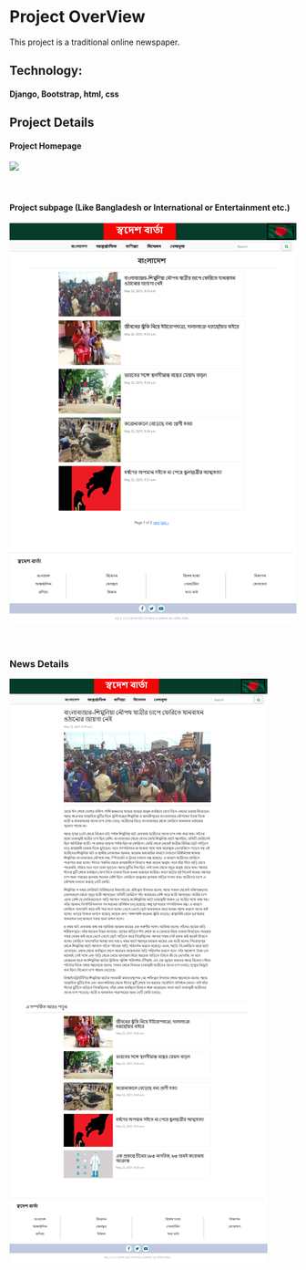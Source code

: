 # Project OverView
This project is a traditional online newspaper. 

## Technology:
#### Django, Bootstrap, html, css


## Project Details
#### Project Homepage
<img src="https://github.com/Mehedi-Hasan925/Online-Newspaper/blob/8435da1dd1ac62f6914ed123953de5d63f9a94eb/Project_photo/homepage.png"><br><br><br>

#### Project subpage (Like Bangladesh or International or Entertainment etc.)
<img src="https://github.com/Mehedi-Hasan925/Online-Newspaper/blob/8435da1dd1ac62f6914ed123953de5d63f9a94eb/Project_photo/Bangladesh.png"><br><br><br>


### News Details
<img src="https://github.com/Mehedi-Hasan925/Online-Newspaper/blob/8435da1dd1ac62f6914ed123953de5d63f9a94eb/Project_photo/news_details.png">
